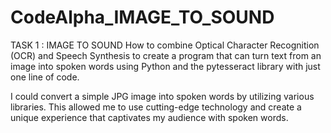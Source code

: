 # CodeAlpha_IMAGE_TO_SOUND
TASK 1 : IMAGE TO SOUND
How to combine Optical Character Recognition (OCR) and Speech Synthesis to create a program that can turn text from an image into spoken words using Python and the pytesseract library with just one line of code.

I could convert a simple JPG image into spoken words by utilizing various libraries. This allowed me to use cutting-edge technology and create a unique experience that captivates my audience with spoken words.
